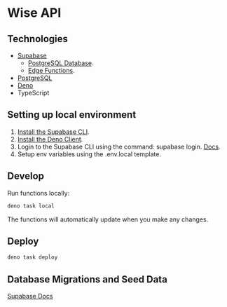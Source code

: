 # Wise API

## Technologies

- [Supabase](https://supabase.com)
  - [PostgreSQL Database](https://supabase.com/database).
  - [Edge Functions](https://supabase.com/edge-functions).
- [PostgreSQL](postgresql.org)
- [Deno](https://deno.com)
- TypeScript

## Setting up local environment

1. [Install the Supabase CLI](https://github.com/supabase/cli).
1. [Install the Deno Client](https://deno.land/manual/getting_started/installation).
1. Login to the Supabase CLI using the command: supabase login. [Docs](https://supabase.com/docs/reference/cli/supabase-login).
1. Setup env variables using the .env.local template.

## Develop

Run functions locally:

```sh
deno task local
```

The functions will automatically update when you make any changes.

## Deploy

```sh
deno task deploy
```

## Database Migrations and Seed Data

[Supabase Docs](https://supabase.com/docs/guides/cli/local-development#database-migrations)
